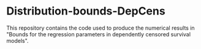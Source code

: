 # Distribution-bounds-DepCens
This repository contains the code used to produce the numerical results in "Bounds for the regression parameters in dependently censored survival models".

